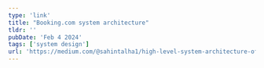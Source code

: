 ```yaml
---
type: 'link'
title: "Booking.com system architecture"
tldr: ''
pubDate: 'Feb 4 2024'
tags: ['system design']
url: 'https://medium.com/@sahintalha1/high-level-system-architecture-of-booking-com-06c199003d94'
---
```

